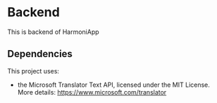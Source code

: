 # Backend
This is backend of HarmoniApp

## Dependencies
This project uses:
* the Microsoft Translator Text API, licensed under the MIT License.  
More details: https://www.microsoft.com/translator
